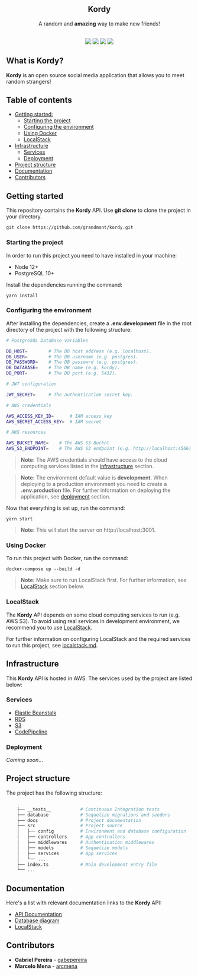 <div align="center">
<br/>
<br/>
<h2><strong>Kordy</strong></h2>
<p>A random and <strong>amazing</strong> way to make new friends!</p>
<br/>
      <img src="https://img.shields.io/github/workflow/status/grandmont/kordy-api/CI"/>
      <img src="https://img.shields.io/github/issues/grandmont/kordy-api"/>
      <img src="https://img.shields.io/github/commit-activity/m/grandmont/kordy-api"/>
      <img src="https://img.shields.io/github/stars/grandmont/kordy-api?style=social"/>
<br/>
</div>

## What is Kordy?

**Kordy** is an open source social media application that allows you to meet random strangers!

## Table of contents

-   [Getting started:](#getting-started)
    -   [Starting the project](#starting-the-project)
    -   [Configuring the environment](#configuring-the-environment)
    -   [Using Docker](#using-docker)
    -   [LocalStack](#localstack)
-   [Infrastructure](#infrastructure)
    -   [Services](#services)
    -   [Deployment](#deployment)
-   [Project structure](#project-structure)
-   [Documentation](#documentation)
-   [Contributors](#contributors)

## Getting started

This repository contains the **Kordy** API. Use **git clone** to clone the project in your directory.

```ssh
git clone https://github.com/grandmont/kordy.git
```

### Starting the project

In order to run this project you need to have installed in your machine:

-   Node 12+
-   PostgreSQL 10+

Install the dependencies running the command:

```ssh
yarn install
```

### Configuring the environment

After installing the dependencies, create a **.env.development** file in the root directory of the project with the following structure:

```bash
# PostgreSQL Database variables

DB_HOST=        # The DB host address (e.g. localhost).
DB_USER=        # The DB username (e.g. postgres).
DB_PASSWORD=    # The DB passowrd (e.g. postgres).
DB_DATABASE=    # The DB name (e.g. kordy).
DB_PORT=        # The DB port (e.g. 5432).

# JWT configuration

JWT_SECRET=     # The authentication secret key.

# AWS credentials

AWS_ACCESS_KEY_ID=      # IAM access key
AWS_SECRET_ACCESS_KEY=  # IAM secret

# AWS resources

AWS_BUCKET_NAME=    # The AWS S3 Bucket
AWS_S3_ENDPOINT=    # The AWS S3 endpoint (e.g. http://localhost:4566)
```

> **Note:** The AWS credentials should have access to the cloud computing services listed in the [infrastructure](#infrastructure) section.

> **Note:** The environment default value is **development**. When deploying to a production environment you need to create a **.env.production** file.
> For further information on deploying the application, see [deployment](#deployment) section.

Now that everything is set up, run the command:

```ssh
yarn start
```

> **Note:** This will start the server on http://localhost:3001.

### Using Docker

To run this project with Docker, run the command:

```ssh
docker-compose up --build -d
```

> **Note:** Make sure to run LocalStack first. For further information, see [LocalStack](#localstack) section below.

### LocalStack

The **Kordy** API depends on some cloud computing services to run (e.g. AWS S3). To avoid using real services in development environment, we recommend you to use [LocalStack](https://localstack.cloud/).

For further information on configuring LocalStack and the required services to run this project, see [localstack.md](docs/localstack.md).

## Infrastructure

This **Kordy** API is hosted in AWS. The services used by the project are listed below:

### Services

-   [Elastic Beanstalk](https://aws.amazon.com/elasticbeanstalk/)
-   [RDS](https://aws.amazon.com/rds/)
-   [S3](https://aws.amazon.com/s3/)
-   [CodePipeline](https://aws.amazon.com/codepipeline/)

### Deployment

_Coming soon_...

## Project structure

The project has the following structure:

```bash
    .
    ├── __tests__           # Continuous Integration tests
    ├── database            # Sequelize migrations and seeders
    ├── docs                # Project documentation
    ├── src                 # Project source
    │   ├── config          # Environment and database configuration
    │   ├── controllers     # App controllers
    │   ├── middlewares     # Authentication middlewares
    │   ├── models          # Sequelize models
    │   ├── services        # App services
    │   └── ...
    ├── index.ts            # Main development entry file
    └── ...
```

## Documentation

Here's a list with relevant documentation links to the **Kordy** API:

-   [API Documentation](docs/api.md)
-   [Database diagram](docs/dbdiagram.png)
-   [LocalStack](docs/localstack.md)

## Contributors

-   **Gabriel Pereira** - [gabepereira](https://github.com/gabepereira)
-   **Marcelo Mena** - [arcmena](https://github.com/arcmena)
